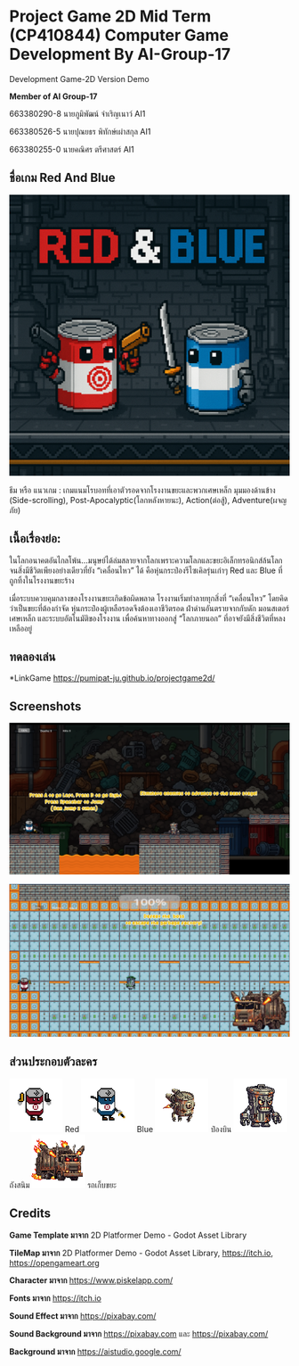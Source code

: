 # Project Game 2D Mid Term (CP410844) Computer Game Development By AI-Group-17
Development Game-2D Version Demo

**Member of AI Group-17**

663380290-8	นายภูมิพัฒน์ จำเริญเนาว์	AI1

663380526-5	นายปุณยธร พิทักษ์เผ่าสกุล	AI1

663380255-0	นายคณิศร ตรีศาสตร์	AI1

## ชื่อเกม Red And Blue
![Red And Blue Logo](projectgame2d/Icon.png)

ธีม หรือ แนวเกม : เกมแนมโรบอทที่เอาตัวรอดจากโรงงานขยะและพวกเศษเหล็ก 
มุมมองด้านข้าง (Side-scrolling), Post-Apocalyptic(โลกหลังหายนะ), 
Action(ต่อสู้), Adventure(ผจญภัย)

## เนื้อเรื่องย่อ:

ในโลกอนาคตอันไกลโพ้น…มนุษย์ได้ล่มสลายจากโลกเพราะความโลภและขยะอิเล็กทรอนิกส์ล้นโลก จนสิ่งมีชีวิตเพียงอย่างเดียวที่ยัง “เคลื่อนไหว” ได้ คือหุ่นกระป๋องรีไซเคิลรุ่นเก่าๆ Red และ Blue ที่ถูกทิ้งในโรงงานขยะร้าง

เมื่อระบบควบคุมกลางของโรงงานขยะเกิดข้อผิดพลาด โรงงานเริ่มทำลายทุกสิ่งที่ “เคลื่อนไหว” โดยคิดว่าเป็นขยะที่ต้องกำจัด หุ่นกระป๋องผู้เหลือรอดจึงต้องเอาชีวิตรอด ฝ่าด่านอันตรายจากกับดัก มอนสเตอร์เศษเหล็ก และระบบอัตโนมัติของโรงงาน เพื่อค้นหาทางออกสู่ “โลกภายนอก” ที่อาจยังมีสิ่งชีวิตที่หลงเหลืออยู่

## ทดลองเล่น

*LinkGame https://pumipat-ju.github.io/projectgame2d/

## Screenshots
![Red And Blue ss1](https://github.com/pumipat-ju/projectgame2d/blob/main/projectgame2d/Screenshots/Screenshot%202025-09-03%20170335.png)

![Red And Blue ss2](https://github.com/pumipat-ju/projectgame2d/blob/main/projectgame2d/Screenshots/Screenshot%202025-09-03%20170442.png)

## ส่วนประกอบตัวละคร

![Rad](projectgame2d/MainCharacter/Red/RedIdle1.png) Red
![Blue](projectgame2d/MainCharacter/Blue/BlueIdle1.png) Blue
![ป๋องบิน](projectgame2d/Monster/CanFly/CanFlyIdle1.png) ป๋องบิน
![ถังสนิม](projectgame2d/Monster/Bin/BinIdle1.png) ถังสนิม
![รถเก็บขยะ](projectgame2d/Monster/BossTruck/BossTruckWalk1.png) รถเก็บขยะ

## Credits

**Game Template มาจาก** 2D Platformer Demo - Godot Asset Library

**TileMap  มาจาก** 2D Platformer Demo - Godot Asset Library, https://itch.io, https://opengameart.org

**Character มาจาก** https://www.piskelapp.com/

**Fonts มาจาก** https://itch.io

**Sound Effect มาจาก** https://pixabay.com/

**Sound Background มาจาก** https://pixabay.com และ https://pixabay.com/

**Background มาจาก** https://aistudio.google.com/
